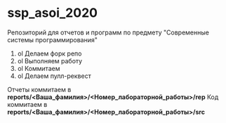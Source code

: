 # ssp_asoi_2020

Репозиторий для отчетов и программ по предмету "Современные системы программирования"

1. ol Делаем форк репо
1. ol Выполняем работу
1. ol Коммитаем
1. ol Делаем пулл-реквест

Отчеты коммитаем в **reports/<Ваша_фамилия>/<Номер_лабораторной_работы>/rep**
Код коммитаем в **reports/<Ваша_фамилия>/<Номер_лабораторной_работы>/src**



